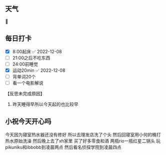 ## 天气
🔆



## 每日打卡

- [x] 8:00起床 ✅ 2022-12-08
- [ ] 21:00之后不吃东西
- [ ] 24:00前睡觉
- [x] 运动20min ✅ 2022-12-08
- [ ] 背单词20个
- [ ] 看一个电影解说

【反思未完成原因】
1. 昨天睡得早所以今天起的也比较早

## 小祝今天开心吗
今天因为寝室热水器还没有修好
所以去理发店洗了个头
然后回寝室用小何的桶打热水原始洗澡
然后晚上去了xh家里
买了好多零食和酒
两瓶rio一瓶红星二锅头
玩pikuniku和ibbobb到凌晨两点
然后看名侦探学院到凌晨四点

